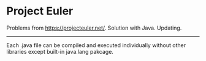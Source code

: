 # Project Euler
Problems from https://projecteuler.net/. Solution with Java. Updating.
- - -
Each .java file can be compiled and executed individually without other libraries except built-in java.lang pakcage.